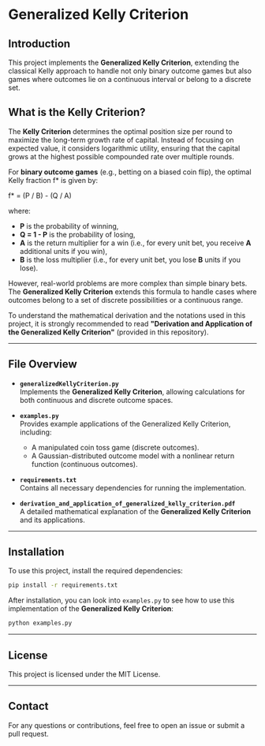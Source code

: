 # Generalized Kelly Criterion

## Introduction

This project implements the **Generalized Kelly Criterion**, extending the classical Kelly approach to handle not only binary outcome games but also games where outcomes lie on a continuous interval or belong to a discrete set.

## What is the Kelly Criterion?

The **Kelly Criterion** determines the optimal position size per round to maximize the long-term growth rate of capital. Instead of focusing on expected value, it considers logarithmic utility, ensuring that the capital grows at the highest possible compounded rate over multiple rounds.

For **binary outcome games** (e.g., betting on a biased coin flip), the optimal Kelly fraction f* is given by:

f* = (P / B) - (Q / A)

where:

- **P** is the probability of winning,  
- **Q = 1 - P** is the probability of losing,  
- **A** is the return multiplier for a win (i.e., for every unit bet, you receive **A** additional units if you win),  
- **B** is the loss multiplier (i.e., for every unit bet, you lose **B** units if you lose).  


However, real-world problems are more complex than simple binary bets. The **Generalized Kelly Criterion** extends this formula to handle cases where outcomes belong to a set of discrete possibilities or a continuous range.

To understand the mathematical derivation and the notations used in this project, it is strongly recommended to read **"Derivation and Application of the Generalized Kelly Criterion"** (provided in this repository).

---

## File Overview

- **`generalizedKellyCriterion.py`**  
  Implements the **Generalized Kelly Criterion**, allowing calculations for both continuous and discrete outcome spaces.

- **`examples.py`**  
  Provides example applications of the Generalized Kelly Criterion, including:  
  - A manipulated coin toss game (discrete outcomes).  
  - A Gaussian-distributed outcome model with a nonlinear return function (continuous outcomes).

- **`requirements.txt`**  
  Contains all necessary dependencies for running the implementation.

- **`derivation_and_application_of_generalized_kelly_criterion.pdf`**  
  A detailed mathematical explanation of the **Generalized Kelly Criterion** and its applications.

---

## Installation

To use this project, install the required dependencies:

```bash
pip install -r requirements.txt
```

After installation, you can look into `examples.py` to see how to use this implementation of the **Generalized Kelly Criterion**:

```bash
python examples.py
```

---

## License

This project is licensed under the MIT License.

---

## Contact

For any questions or contributions, feel free to open an issue or submit a pull request.
